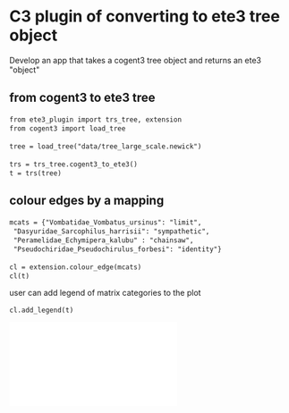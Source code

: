 # C3 plugin of converting to ete3 tree object

Develop an app that takes a cogent3 tree object and returns an ete3 "object"

## from cogent3 to ete3 tree
```
from ete3_plugin import trs_tree, extension
from cogent3 import load_tree

tree = load_tree("data/tree_large_scale.newick")

trs = trs_tree.cogent3_to_ete3()
t = trs(tree)
```

## colour edges by a mapping
```
mcats = {"Vombatidae_Vombatus_ursinus": "limit",
 "Dasyuridae_Sarcophilus_harrisii": "sympathetic",
 "Peramelidae_Echymipera_kalubu" : "chainsaw",
 "Pseudochiridae_Pseudochirulus_forbesi": "identity"}

cl = extension.colour_edge(mcats)
cl(t)
```

user can add legend of matrix categories to the plot

```
cl.add_legend(t)
```

![Tree Plot](data/coloured_tree.pdf)
